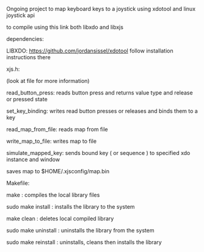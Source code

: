 Ongoing project to map keyboard keys to a joystick using xdotool and linux joystick api

to compile using this link both libxdo and libxjs

dependencies:

LIBXDO: https://github.com/jordansissel/xdotool follow installation instructions there

xjs.h:

(look at file for more information)

read_button_press: reads button press and returns value type and release or pressed state

set_key_binding: writes read button presses or releases and binds them to a key

read_map_from_file: reads map from file

write_map_to_file: writes map to file

simulate_mapped_key: sends bound key ( or sequence ) to specified xdo instance and window

saves map to $HOME/.xjsconfig/map.bin

Makefile:

make : compiles the local library files

sudo make install : installs the library to the system

make clean : deletes local compiled library

sudo make uninstall : uninstalls the library from the system

sudo make reinstall : uninstalls, cleans then installs the library
